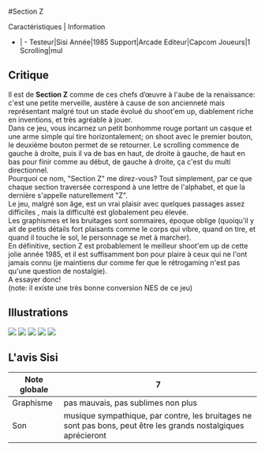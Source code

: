 #Section Z

Caractéristiques | Information
- | -
Testeur|Sisi
Année|1985
Support|Arcade
Editeur|Capcom
Joueurs|1
Scrolling|mul

## Critique
Il est de <b>Section Z</b> comme de ces chefs d’œuvre à l'aube de la renaissance: c'est une petite merveille, austère à cause de son ancienneté mais représentant malgré tout un stade évolué du shoot'em up, diablement riche en inventions, et très agréable à jouer.<br/>Dans ce jeu, vous incarnez un petit bonhomme rouge portant un casque et une arme simple qui tire horizontalement; on shoot avec le premier bouton, le deuxième bouton permet de se retourner. Le scrolling commence de gauche à droite, puis il va de bas en haut, de droite à gauche, de haut en bas pour finir comme au début, de gauche à droite, ça c'est du multi directionnel.<br/>Pourquoi ce nom, "Section Z" me direz-vous? Tout simplement, par ce que chaque section traversée correspond à une lettre de l'alphabet, et que la dernière s'appelle naturellement "Z".<br/>Le jeu, malgré son âge, est un vrai plaisir avec quelques passages assez difficiles , mais la difficulté est globalement peu élevée.<br/>Les graphismes et les bruitages sont sommaires, époque oblige (quoiqu’il y ait de petits détails fort plaisants comme le corps qui vibre, quand on tire, et quand il touche le sol, le personnage se met à marcher).<br/>En définitive, section Z est probablement le meilleur shoot'em up de cette jolie année 1985, et il est suffisamment bon pour plaire à ceux qui ne l'ont jamais connu (je maintiens dur comme fer que le rétrogaming n'est pas qu'une question de nostalgie).<br/>A essayer donc!<br/>(note: il existe une très bonne conversion NES de ce jeu)

## Illustrations
![](http://www.shmup.com/images/thumbs/img_fiche_1_393.jpg)
![](http://www.shmup.com/images/thumbs/img_fiche_2_393.jpg)
![](http://www.shmup.com/images/thumbs/img_fiche_3_393.jpg)
![](http://www.shmup.com/images/thumbs/)
![](http://www.shmup.com/images/thumbs/)

## L'avis Sisi
Note globale|7
-|-
Graphisme|pas mauvais, pas sublimes non plus
Son|musique sympathique, par contre, les bruitages ne sont pas bons, peut être les grands nostalgiques aprécieront

